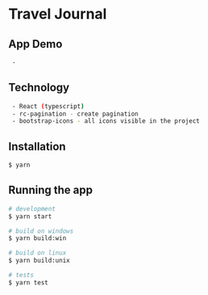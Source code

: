 # Travel Journal

## App Demo
```bash
 -
```

## Technology
```bash
 - React (typescript)
 - rc-pagination - create pagination 
 - bootstrap-icons - all icons visible in the project
```

## Installation

```bash
$ yarn
```

## Running the app

```bash
# development
$ yarn start

# build on windows
$ yarn build:win

# build on linux
$ yarn build:unix

# tests
$ yarn test
```

